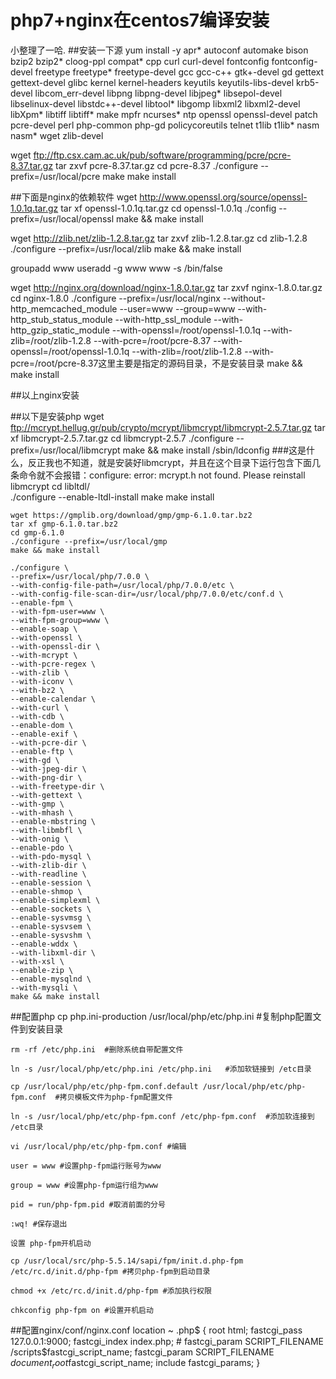 # php7+nginx在centos7编译安装
  小整理了一哈.
  ##安装一下源 
  yum install -y apr* autoconf automake bison bzip2 bzip2* cloog-ppl compat* cpp curl curl-devel fontconfig fontconfig-devel freetype freetype* freetype-devel gcc gcc-c++ gtk+-devel gd gettext gettext-devel glibc kernel kernel-headers keyutils keyutils-libs-devel krb5-devel libcom_err-devel libpng libpng-devel libjpeg* libsepol-devel libselinux-devel libstdc++-devel libtool* libgomp libxml2 libxml2-devel libXpm* libtiff libtiff* make mpfr ncurses* ntp openssl openssl-devel patch pcre-devel perl php-common php-gd policycoreutils telnet t1lib t1lib* nasm nasm* wget zlib-devel

  wget ftp://ftp.csx.cam.ac.uk/pub/software/programming/pcre/pcre-8.37.tar.gz
  tar zxvf pcre-8.37.tar.gz 
  cd pcre-8.37
  ./configure --prefix=/usr/local/pcre
  make
  make install

##下面是nginx的依赖软件 
  wget http://www.openssl.org/source/openssl-1.0.1q.tar.gz
  tar xf openssl-1.0.1q.tar.gz 
  cd openssl-1.0.1q
  ./config --prefix=/usr/local/openssl
  make && make install

  wget http://zlib.net/zlib-1.2.8.tar.gz
  tar zxvf zlib-1.2.8.tar.gz
  cd zlib-1.2.8
  ./configure --prefix=/usr/local/zlib
  make && make install

  groupadd www
  useradd -g www www -s /bin/false


  wget http://nginx.org/download/nginx-1.8.0.tar.gz
  tar zxvf nginx-1.8.0.tar.gz
  cd nginx-1.8.0
  ./configure --prefix=/usr/local/nginx --without-http_memcached_module --user=www --group=www --with-http_stub_status_module --with-http_ssl_module --with-http_gzip_static_module --with-openssl=/root/openssl-1.0.1q --with-zlib=/root/zlib-1.2.8 --with-pcre=/root/pcre-8.37
  --with-openssl=/root/openssl-1.0.1q --with-zlib=/root/zlib-1.2.8 --with-pcre=/root/pcre-8.37这里主要是指定的源码目录，不是安装目录
make && make install

##以上nginx安装
  
##以下是安装php
  wget ftp://mcrypt.hellug.gr/pub/crypto/mcrypt/libmcrypt/libmcrypt-2.5.7.tar.gz
  tar xf libmcrypt-2.5.7.tar.gz
  cd libmcrypt-2.5.7
  ./configure --prefix=/usr/local/libmcrypt
  make && make install
      /sbin/ldconfig  ###这是什么，反正我也不知道，就是安装好libmcrypt，并且在这个目录下运行包含下面几条命令就不会报错：configure: error:  mcrypt.h not found. Please reinstall libmcrypt
    cd libltdl/   
    ./configure --enable-ltdl-install
    make
    make install 

    wget https://gmplib.org/download/gmp/gmp-6.1.0.tar.bz2
    tar xf gmp-6.1.0.tar.bz2 
    cd gmp-6.1.0
    ./configure --prefix=/usr/local/gmp
    make && make install

    ./configure \
    --prefix=/usr/local/php/7.0.0 \
    --with-config-file-path=/usr/local/php/7.0.0/etc \
    --with-config-file-scan-dir=/usr/local/php/7.0.0/etc/conf.d \
    --enable-fpm \
    --with-fpm-user=www \
    --with-fpm-group=www \
    --enable-soap \
    --with-openssl \
    --with-openssl-dir \
    --with-mcrypt \
    --with-pcre-regex \
    --with-zlib \
    --with-iconv \
    --with-bz2 \
    --enable-calendar \
    --with-curl \
    --with-cdb \
    --enable-dom \
    --enable-exif \
    --with-pcre-dir \
    --enable-ftp \
    --with-gd \
    --with-jpeg-dir \
    --with-png-dir \
    --with-freetype-dir \
    --with-gettext \
    --with-gmp \
    --with-mhash \
    --enable-mbstring \
    --with-libmbfl \
    --with-onig \
    --enable-pdo \
    --with-pdo-mysql \
    --with-zlib-dir \
    --with-readline \
    --enable-session \
    --enable-shmop \
    --enable-simplexml \
    --enable-sockets \
    --enable-sysvmsg \
    --enable-sysvsem \
    --enable-sysvshm \
    --enable-wddx \
    --with-libxml-dir \
    --with-xsl \
    --enable-zip \
    --enable-mysqlnd \
    --with-mysqli \
    make && make install
##配置php
    cp php.ini-production /usr/local/php/etc/php.ini  #复制php配置文件到安装目录

    rm -rf /etc/php.ini  #删除系统自带配置文件

    ln -s /usr/local/php/etc/php.ini /etc/php.ini   #添加软链接到 /etc目录

    cp /usr/local/php/etc/php-fpm.conf.default /usr/local/php/etc/php-fpm.conf  #拷贝模板文件为php-fpm配置文件

    ln -s /usr/local/php/etc/php-fpm.conf /etc/php-fpm.conf  #添加软连接到 /etc目录

    vi /usr/local/php/etc/php-fpm.conf #编辑

    user = www #设置php-fpm运行账号为www

    group = www #设置php-fpm运行组为www

    pid = run/php-fpm.pid #取消前面的分号

    :wq! #保存退出

    设置 php-fpm开机启动

    cp /usr/local/src/php-5.5.14/sapi/fpm/init.d.php-fpm /etc/rc.d/init.d/php-fpm #拷贝php-fpm到启动目录

    chmod +x /etc/rc.d/init.d/php-fpm #添加执行权限

    chkconfig php-fpm on #设置开机启动 

##配置nginx/conf/nginx.conf
    location ~ \.php$ {
                root           html;
                fastcgi_pass   127.0.0.1:9000;
                fastcgi_index  index.php;
            #    fastcgi_param  SCRIPT_FILENAME  /scripts$fastcgi_script_name;
                fastcgi_param SCRIPT_FILENAME $document_root$fastcgi_script_name;
                include        fastcgi_params;
            }
